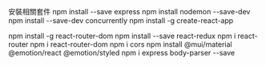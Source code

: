 安裝相關套件
npm install --save express
npm install nodemon --save-dev
npm install --save-dev concurrently
npm install -g create-react-app

npm install -g react-router-dom
npm install --save react-redux
npm i react-router
npm i react-router-dom
npm i cors
npm install @mui/material @emotion/react @emotion/styled
npm i express body-parser --save